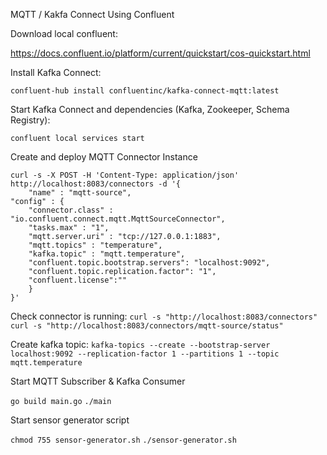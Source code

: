 MQTT / Kakfa Connect Using Confluent

Download local confluent:

https://docs.confluent.io/platform/current/quickstart/cos-quickstart.html

Install Kafka Connect:

`confluent-hub install confluentinc/kafka-connect-mqtt:latest`

Start Kafka Connect and dependencies (Kafka, Zookeeper, Schema Registry):

`confluent local services start`

Create and deploy MQTT Connector Instance

```
curl -s -X POST -H 'Content-Type: application/json' http://localhost:8083/connectors -d '{
    "name" : "mqtt-source",
"config" : {
    "connector.class" : "io.confluent.connect.mqtt.MqttSourceConnector",
    "tasks.max" : "1",
    "mqtt.server.uri" : "tcp://127.0.0.1:1883",
    "mqtt.topics" : "temperature",
    "kafka.topic" : "mqtt.temperature",
    "confluent.topic.bootstrap.servers": "localhost:9092",
    "confluent.topic.replication.factor": "1",
    "confluent.license":""
    }
}'
```

Check connector is running:
`curl -s "http://localhost:8083/connectors"`
`curl -s "http://localhost:8083/connectors/mqtt-source/status"`

Create kafka topic:
`kafka-topics --create --bootstrap-server localhost:9092 --replication-factor 1 --partitions 1 --topic mqtt.temperature`

Start MQTT Subscriber & Kafka Consumer

`go build main.go`
`./main`

Start sensor generator script

`chmod 755 sensor-generator.sh`
`./sensor-generator.sh`
